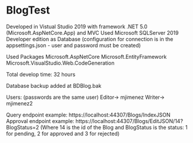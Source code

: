 # BlogTest
Developed in Vistual Studio 2019 with framework .NET 5.0 (Microsoft.AspNetCore.App) and MVC
Used Microsoft SQLServer 2019 Developer edition as Database (configuration for connection is in the appsettings.json - user and password must be created)

Used Packages
Microsoft.AspNetCore
Microsoft.EntityFramework
Microsoft.VisualStudio.Web.CodeGeneration

Total develop time: 32 hours

Database backup added at BDBlog.bak

Users: (passwords are the same user)
Editor-> mjimenez
Writer-> mjimenez2

Query endpoint example: https://localhost:44307/Blogs/IndexJSON
Approval endpoint example: https://localhost:44307/Blogs/EditJSON/14?BlogStatus=2 
(Where 14 is the id of the Blog and BlogStatus is the status: 1 for pending, 2 for approved and 3 for rejected)
